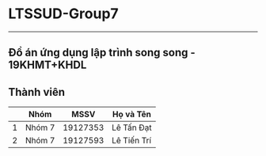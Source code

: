 # LTSSUD-Group7
---
Đồ án ứng dụng lập trình song song - 19KHMT+KHDL
---
## Thành viên
|  |  Nhóm |MSSV | Họ và Tên|
| --- | ---| -------- | ----------- |
| 1 | Nhóm 7|19127353 | Lê Tấn Đạt|
| 2 | Nhóm 7|19127593 | Lê Tiến Trí|
